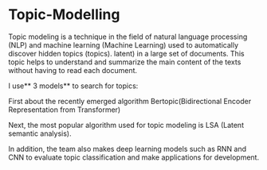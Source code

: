# Topic-Modelling
Topic modeling is a technique in the field of natural language processing (NLP) and machine learning (Machine Learning) used to automatically discover hidden topics (topics). latent) in a large set of documents. This topic helps to understand and summarize the main content of the texts without having to read each document.

I use** 3 models** to search for topics: 

First about the recently emerged algorithm Bertopic(Bidirectional Encoder Representation from Transformer)

Next, the most popular algorithm used for topic modeling is LSA (Latent semantic analysis).

In addition, the team also makes deep learning models such as RNN and CNN to evaluate topic classification and make applications for development.
